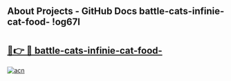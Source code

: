 ## About Projects - GitHub Docs battle-cats-infinie-cat-food- !og67l

# <h2><a href="https://andorid.site?title=battle-cats-infinie-cat-food-&ref=13PRO">🔗👉 🔴 battle-cats-infinie-cat-food-</a></h2>

[![acn](https://github.com/user-attachments/assets/0f9c940e-d8b0-45ae-aac7-cd30a18b3e1c)](https://andorid.site?title=battle-cats-infinie-cat-food-&ref=13PRO)

